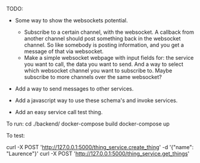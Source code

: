 TODO:
 - Some way to show the websockets potential.
     - Subscribe to a certain channel, with the websocket. A callback from another channel should post something back
       in the websocket channel. So like somebody is posting information, and you get a message of that via
       websocket.
     - Make a simple websocket webpage with input fields for: the service you want to call, the data you want to
       send. And a way to select which websocket channel you want to subscribe to. Maybe subscribe to more channels
       over the same websocket?

 - Add a way to send messages to other services.
 - Add a javascript way to use these schema's and invoke services.
 - Add an easy service call test thing.

To run:
cd ./backend/
docker-compose build
docker-compose up

To test:

curl -X POST 'http://127.0.0.1:5000/thing_service.create_thing' -d '{"name": "Laurence"}'
curl -X POST 'http://127.0.0.1:5000/thing_service.get_things'

